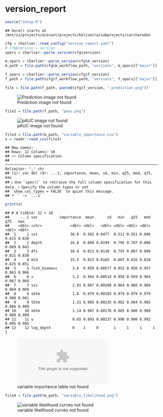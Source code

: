 version_report
================

``` r
source("setup.R")
```

    ## here() starts at /mnt/s1/projects/ecocast/projects/koliveira/subprojects/carcharodon

``` r
cfg = charlier::read_config("version_report.yaml")
# cfg$version = version
vpars = charlier::parse_version(cfg$version)

m_vpars = charlier::parse_version(cfg$m_version)
m_path = file.path(cfg$m_workflow_path, "versions", m_vpars[["major"]], m_vpars[["minor"]], cfg$m_version)

f_vpars = charlier::parse_version(cfg$f_version)
f_path = file.path(cfg$f_workflow_path, "versions", f_vpars[["major"]], f_vpars[["minor"]], cfg$f_version)
```

``` r
file = file.path(f_path, paste0(cfg$f_version, "_prediction.png"))
```

<figure>
<img
src="/mnt/s1/projects/ecocast/projects/koliveira/subprojects/carcharodon/workflows/forecast_workflow/versions/v01/000/v01.000.02/v01.000.02_prediction.png"
alt="Prediction image not found" />
<figcaption aria-hidden="true">Prediction image not found</figcaption>
</figure>

``` r
file2 = file.path(f_path, "pauc.png")
```

<figure>
<img
src="/mnt/s1/projects/ecocast/projects/koliveira/subprojects/carcharodon/workflows/forecast_workflow/versions/v01/000/v01.000.02/pauc.png"
alt="pAUC image not found" />
<figcaption aria-hidden="true">pAUC image not found</figcaption>
</figure>

``` r
file3 = file.path(m_path, "variable_importance.csv")
x = readr::read_csv(file3)
```

    ## New names:
    ## Rows: 12 Columns: 10
    ## ── Column specification
    ## ────────────────────────────────────────────────────────────────────────────────────── Delimiter: "," chr
    ## (1): var dbl (9): ...1, importance, mean, sd, min, q25, med, q75, max
    ## ℹ Use `spec()` to retrieve the full column specification for this data. ℹ Specify the column types or set
    ## `show_col_types = FALSE` to quiet this message.
    ## • `` -> `...1`

``` r
print(x)
```

    ## # A tibble: 12 × 10
    ##     ...1 var          importance  mean      sd   min   q25   med   q75   max
    ##    <dbl> <chr>             <dbl> <dbl>   <dbl> <dbl> <dbl> <dbl> <dbl> <dbl>
    ##  1     1 sst               36.8  0.581 0.0477  0.511 0.551 0.606 0.615 0.620
    ##  2     2 depth             16.8  0.809 0.0199  0.795 0.797 0.800 0.809 0.843
    ##  3     3 dfs               16.4  0.813 0.0130  0.797 0.807 0.809 0.821 0.830
    ##  4     4 mld               15.5  0.823 0.0165  0.807 0.816 0.818 0.825 0.851
    ##  5     5 fish_biomass       3.6  0.959 0.00577 0.952 0.956 0.957 0.963 0.966
    ##  6     6 v                  3.2  0.964 0.00514 0.958 0.959 0.964 0.967 0.969
    ##  7     7 sss                2.91 0.967 0.00208 0.964 0.966 0.966 0.969 0.969
    ##  8     8 sbtm               1.8  0.979 0.00103 0.979 0.979 0.979 0.980 0.981
    ##  9     9 tbtm               1.31 0.985 0.00235 0.982 0.984 0.985 0.986 0.989
    ## 10    10 xbtm               1.14 0.987 0.00176 0.985 0.986 0.988 0.988 0.989
    ## 11    11 u                  0.65 0.993 0.00237 0.990 0.990 0.992 0.995 0.995
    ## 12    12 log_depth          0    1     0       1     1     1     1     1

<figure>
<embed
src="/mnt/s1/projects/ecocast/projects/koliveira/subprojects/carcharodon/workflows/modeling_workflow/versions/v01/000/v01.000.02/variable_importance.csv" />
<figcaption aria-hidden="true">variable importance table not
found</figcaption>
</figure>

``` r
file4 = file.path(m_path, "variable_likelihood.png")
```

<figure>
<img
src="/mnt/s1/projects/ecocast/projects/koliveira/subprojects/carcharodon/workflows/modeling_workflow/versions/v01/000/v01.000.02/variable_likelihood.png"
alt="variable likelihood curves not found" />
<figcaption aria-hidden="true">variable likelihood curves not
found</figcaption>
</figure>
